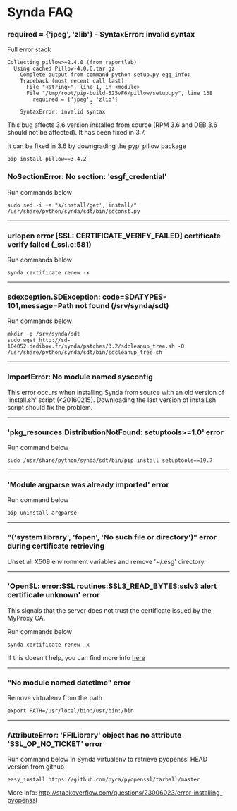 # Synda FAQ

### required = {'jpeg', 'zlib'} - SyntaxError: invalid syntax

Full error stack

    Collecting pillow>=2.4.0 (from reportlab)
      Using cached Pillow-4.0.0.tar.gz
        Complete output from command python setup.py egg_info:
        Traceback (most recent call last):
          File "<string>", line 1, in <module>
          File "/tmp/root/pip-build-525vF6/pillow/setup.py", line 138
            required = {'jpeg', 'zlib'}
                              ^
        SyntaxError: invalid syntax

This bug affects 3.6 version installed from source (RPM 3.6 and DEB 3.6 should
not be affected). It has been fixed in 3.7.

It can be fixed in 3.6 by downgrading the pypi pillow package

    pip install pillow==3.4.2

### NoSectionError: No section: 'esgf_credential'

Run commands below

    sudo sed -i -e "s/install/get','install/" /usr/share/python/synda/sdt/bin/sdconst.py 

--------------------------------------------------------

### urlopen error [SSL: CERTIFICATE_VERIFY_FAILED] certificate verify failed (_ssl.c:581)

Run commands below

    synda certificate renew -x

--------------------------------------------------------

### sdexception.SDException: code=SDATYPES-101,message=Path not found (/srv/synda/sdt)

Run commands below

    mkdir -p /srv/synda/sdt
    sudo wget http://sd-104052.dedibox.fr/synda/patches/3.2/sdcleanup_tree.sh -O /usr/share/python/synda/sdt/bin/sdcleanup_tree.sh

--------------------------------------------------------

### ImportError: No module named sysconfig

This error occurs when installing Synda from source with an old version of
'install.sh' script (<20160215). Downloading the last version of install.sh
script should fix the problem.

--------------------------------------------------------

### 'pkg_resources.DistributionNotFound: setuptools>=1.0' error

Run command below

    sudo /usr/share/python/synda/sdt/bin/pip install setuptools==19.7

--------------------------------------------------------

### 'Module argparse was already imported' error

Run command below

    pip uninstall argparse

--------------------------------------------------------

### "('system library', 'fopen', 'No such file or directory')" error during certificate retrieving

Unset all X509 environment variables and remove '~/.esg' directory.

--------------------------------------------------------

### 'OpenSL: error:SSL routines:SSL3_READ_BYTES:sslv3 alert certificate unknown' error

This signals that the server does not trust the certificate issued by the
MyProxy CA.

Run commands below

    synda certificate renew -x

If this doesn't help, you can find more info
[here](https://github.com/ESGF/esgf.github.io/wiki/CMIP5_FAQs)

--------------------------------------------------------

### "No module named datetime" error

Remove virtualenv from the path

    export PATH=/usr/local/bin:/usr/bin:/bin

--------------------------------------------------------

### AttributeError: 'FFILibrary' object has no attribute 'SSL_OP_NO_TICKET' error

Run command below in Synda virtualenv to retrieve pyopenssl HEAD version from github

    easy_install https://github.com/pyca/pyopenssl/tarball/master

More info: http://stackoverflow.com/questions/23006023/error-installing-pyopenssl
